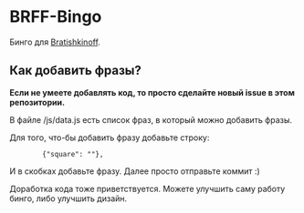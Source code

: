 
# BRFF-Bingo

Бинго для [Bratishkinoff](https://www.twitch.tv/bratishkinoff). 

## Как добавить фразы?
**Если не умеете добавлять код, то просто сделайте новый issue в этом репозитории.**

В файле /js/data.js есть список фраз, в который можно добавить фразы. 

Для того, что-бы добавить фразу добавьте строку:

            {"square": ""},

И в скобках добавьте фразу. Далее просто отправьте коммит :)

Доработка кода тоже приветствуется. Можете улучшить саму работу бинго, либо улучшить дизайн.
